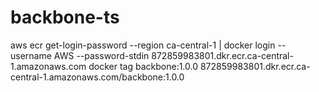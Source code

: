 # backbone-ts

aws ecr get-login-password --region ca-central-1 | docker login --username AWS --password-stdin 872859983801.dkr.ecr.ca-central-1.amazonaws.com
docker tag backbone:1.0.0 872859983801.dkr.ecr.ca-central-1.amazonaws.com/backbone:1.0.0